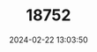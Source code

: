 ---
title: "18752"
category: "Pteropus pselaphon"
draft: false
date: 2024-02-22 13:03:50
languages:
  English: ["Bonin Fruit Bat", "Bonin Flying Fox"]
  French: ["Renard volant des Îles Bonin", "Roussette des Îles Bonin"]
  Spanish; Castilian: ["Zorro Volador De Las Isla Bonin"]
---